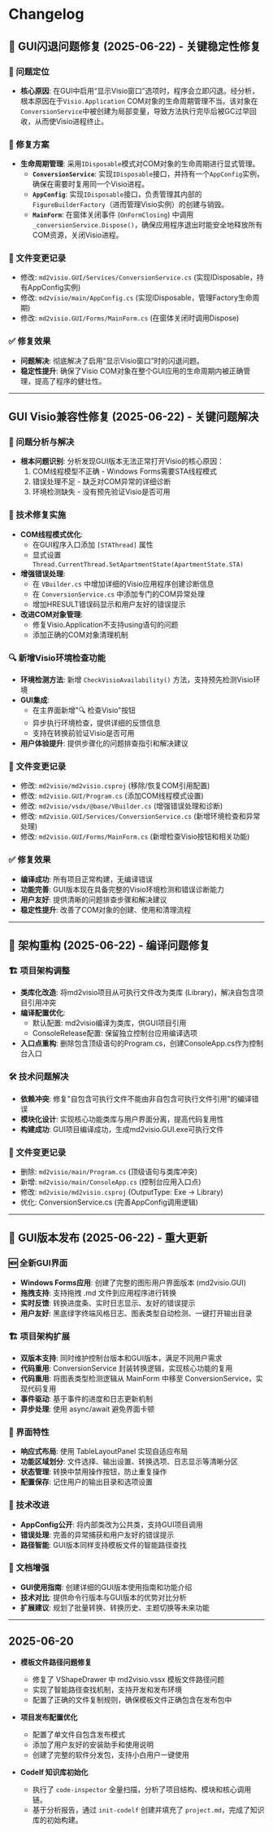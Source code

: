 # Changelog

## 🐛 GUI闪退问题修复 (2025-06-22) - 关键稳定性修复

### 🎯 问题定位
- **核心原因**: 在GUI中启用“显示Visio窗口”选项时，程序会立即闪退。经分析，根本原因在于`Visio.Application` COM对象的生命周期管理不当。该对象在`ConversionService`中被创建为局部变量，导致方法执行完毕后被GC过早回收，从而使Visio进程终止。

### 🔧 修复方案
- **生命周期管理**: 采用`IDisposable`模式对COM对象的生命周期进行显式管理。
  - **`ConversionService`**: 实现`IDisposable`接口，并持有一个`AppConfig`实例，确保在需要时复用同一个Visio进程。
  - **`AppConfig`**: 实现`IDisposable`接口，负责管理其内部的`FigureBuilderFactory`（进而管理Visio实例）的创建与销毁。
  - **`MainForm`**: 在窗体关闭事件 (`OnFormClosing`) 中调用`_conversionService.Dispose()`，确保应用程序退出时能安全地释放所有COM资源，关闭Visio进程。

### 📁 文件变更记录
- 修改: `md2visio.GUI/Services/ConversionService.cs` (实现IDisposable，持有AppConfig实例)
- 修改: `md2visio/main/AppConfig.cs` (实现IDisposable，管理Factory生命周期)
- 修改: `md2visio.GUI/Forms/MainForm.cs` (在窗体关闭时调用Dispose)

### ✅ 修复效果
- **问题解决**: 彻底解决了启用“显示Visio窗口”时的闪退问题。
- **稳定性提升**: 确保了Visio COM对象在整个GUI应用的生命周期内被正确管理，提高了程序的健壮性。

---
##  GUI Visio兼容性修复 (2025-06-22) - 关键问题解决

### 🎯 问题分析与解决
- **根本问题识别**: 分析发现GUI版本无法正常打开Visio的核心原因：
  1. COM线程模型不正确 - Windows Forms需要STA线程模式
  2. 错误处理不足 - 缺乏对COM异常的详细诊断
  3. 环境检测缺失 - 没有预先验证Visio是否可用

### 🔧 技术修复实施
- **COM线程模式优化**: 
  - 在GUI程序入口添加 `[STAThread]` 属性
  - 显式设置 `Thread.CurrentThread.SetApartmentState(ApartmentState.STA)`
- **增强错误处理**: 
  - 在 `VBuilder.cs` 中增加详细的Visio应用程序创建诊断信息
  - 在 `ConversionService.cs` 中添加专门的COM异常处理
  - 增加HRESULT错误码显示和用户友好的错误提示
- **改进COM对象管理**: 
  - 修复Visio.Application不支持using语句的问题
  - 添加正确的COM对象清理机制

### 🔍 新增Visio环境检查功能
- **环境检测方法**: 新增 `CheckVisioAvailability()` 方法，支持预先检测Visio环境
- **GUI集成**: 
  - 在主界面新增"🔍 检查Visio"按钮
  - 异步执行环境检查，提供详细的反馈信息
  - 支持在转换前验证Visio是否可用
- **用户体验提升**: 提供步骤化的问题排查指引和解决建议

### 📁 文件变更记录
- 修改: `md2visio/md2visio.csproj` (移除/恢复COM引用配置)
- 修改: `md2visio.GUI/Program.cs` (添加COM线程模式设置)
- 修改: `md2visio/vsdx/@base/VBuilder.cs` (增强错误处理和诊断)
- 修改: `md2visio.GUI/Services/ConversionService.cs` (新增环境检查和异常处理)
- 修改: `md2visio.GUI/Forms/MainForm.cs` (新增检查Visio按钮和相关功能)

### ✅ 修复效果
- **编译成功**: 所有项目正常构建，无编译错误
- **功能完善**: GUI版本现在具备完整的Visio环境检测和错误诊断能力
- **用户友好**: 提供清晰的问题排查步骤和解决建议
- **稳定性提升**: 改善了COM对象的创建、使用和清理流程

---

## 🔧 架构重构 (2025-06-22) - 编译问题修复

### 🏗️ 项目架构调整
- **类库化改造**: 将md2visio项目从可执行文件改为类库 (Library)，解决自包含项目引用冲突
- **编译配置优化**: 
  - 默认配置: md2visio编译为类库，供GUI项目引用
  - ConsoleRelease配置: 保留独立控制台应用编译选项
- **入口点重构**: 删除包含顶级语句的Program.cs，创建ConsoleApp.cs作为控制台入口

### 🛠️ 技术问题解决
- **依赖冲突**: 修复"自包含可执行文件不能由非自包含可执行文件引用"的编译错误
- **模块化设计**: 实现核心功能类库与用户界面分离，提高代码复用性
- **构建成功**: GUI项目编译成功，生成md2visio.GUI.exe可执行文件

### 📁 文件变更记录
- 删除: `md2visio/main/Program.cs` (顶级语句与类库冲突)
- 新增: `md2visio/main/ConsoleApp.cs` (控制台应用入口点)
- 修改: `md2visio/md2visio.csproj` (OutputType: Exe → Library)
- 优化: ConversionService.cs (完善AppConfig调用逻辑)

---

## 🎉 GUI版本发布 (2025-06-22) - 重大更新

### 🆕 全新GUI界面
- **Windows Forms应用**: 创建了完整的图形用户界面版本 (md2visio.GUI)
- **拖拽支持**: 支持拖拽 .md 文件到应用程序进行转换
- **实时反馈**: 转换进度条、实时日志显示、友好的错误提示
- **用户友好**: 黑底绿字终端风格日志、图表类型自动检测、一键打开输出目录

### 🏗️ 项目架构扩展
- **双版本支持**: 同时维护控制台版本和GUI版本，满足不同用户需求
- **代码重用**: ConversionService 封装转换逻辑，实现核心功能的复用
- **代码重用**: 将图表类型检测逻辑从 MainForm 中移至 ConversionService，实现代码复用 
- **事件驱动**: 基于事件的进度和日志更新机制
- **异步处理**: 使用 async/await 避免界面卡顿

### 🎨 界面特性
- **响应式布局**: 使用 TableLayoutPanel 实现自适应布局
- **功能区域划分**: 文件选择、输出设置、转换选项、日志显示等清晰分区
- **状态管理**: 转换中禁用操作按钮，防止重复操作
- **配置保存**: 记住用户的输出目录和选项设置

### 🔧 技术改进
- **AppConfig公开**: 将内部类改为公共类，支持GUI项目调用
- **错误处理**: 完善的异常捕获和用户友好的错误提示
- **路径智能**: GUI版本同样支持模板文件的智能路径查找

### 📖 文档增强
- **GUI使用指南**: 创建详细的GUI版本使用指南和功能介绍
- **技术对比**: 提供命令行版本与GUI版本的优势对比分析
- **扩展建议**: 规划了批量转换、转换历史、主题切换等未来功能

---

## 2025-06-20

*   **模板文件路径问题修复**
    *   修复了 VShapeDrawer 中 md2visio.vssx 模板文件路径问题
    *   实现了智能路径查找机制，支持开发和发布环境
    *   配置了正确的文件复制规则，确保模板文件正确包含在发布包中
    
*   **项目发布配置优化**
    *   配置了单文件自包含发布模式
    *   添加了用户友好的安装助手和使用说明
    *   创建了完整的软件分发包，支持小白用户一键使用

*   **Codelf 知识库初始化**
    *   执行了 `code-inspector` 全量扫描，分析了项目结构、模块和核心调用链。
    *   基于分析报告，通过 `init-codelf` 创建并填充了 `project.md`，完成了知识库的初始构建。